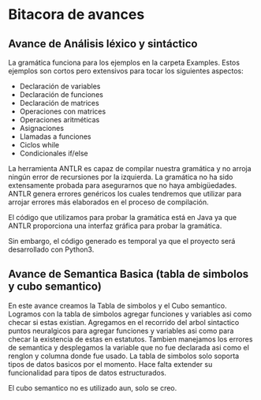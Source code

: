 # Bitacora de avances
## Avance de Análisis léxico y sintáctico
La gramática funciona para los ejemplos en la carpeta Examples. Estos ejemplos
son cortos pero extensivos para tocar los siguientes aspectos:
- Declaración de variables
- Declaración de funciones
- Declaración de matrices
- Operaciones con matrices
- Operaciones aritméticas
- Asignaciones
- Llamadas a funciones
- Ciclos while
- Condicionales if/else

La herramienta ANTLR es capaz de compilar nuestra gramática y no arroja ningún
error de recursiones por la izquierda. La gramática no ha sido extensamente
probada para asegurarnos que no haya ambigüedades. ANTLR genera errores
genéricos los cuales tendremos que utilizar para arrojar errores más elaborados
en el proceso de compilación.

El código que utilizamos para probar la gramática está en Java ya que ANTLR
proporciona una interfaz gráfica para probar la gramática.

Sin embargo, el código generado es temporal ya que  el proyecto será desarrollado
con Python3.

## Avance de Semantica Basica (tabla de simbolos y cubo semantico)
En este avance creamos la Tabla de simbolos y el Cubo semantico. Logramos con la
tabla de simbolos agregar funciones y variables asi como checar si estas existian.
Agregamos en el recorrido del arbol sintactico puntos neuralgicos para agregar
funciones y variables asi como para checar la existencia de estas en estatutos.
Tambien manejamos los errores de semantica y desplegamos la variable que no fue
declarada asi como el renglon y columna donde fue usado. La tabla de simbolos solo
soporta tipos de datos basicos por el momento. Hace falta extender su funcionalidad
para tipos de datos estructurados.

El cubo semantico no es utilizado aun, solo se creo. 
